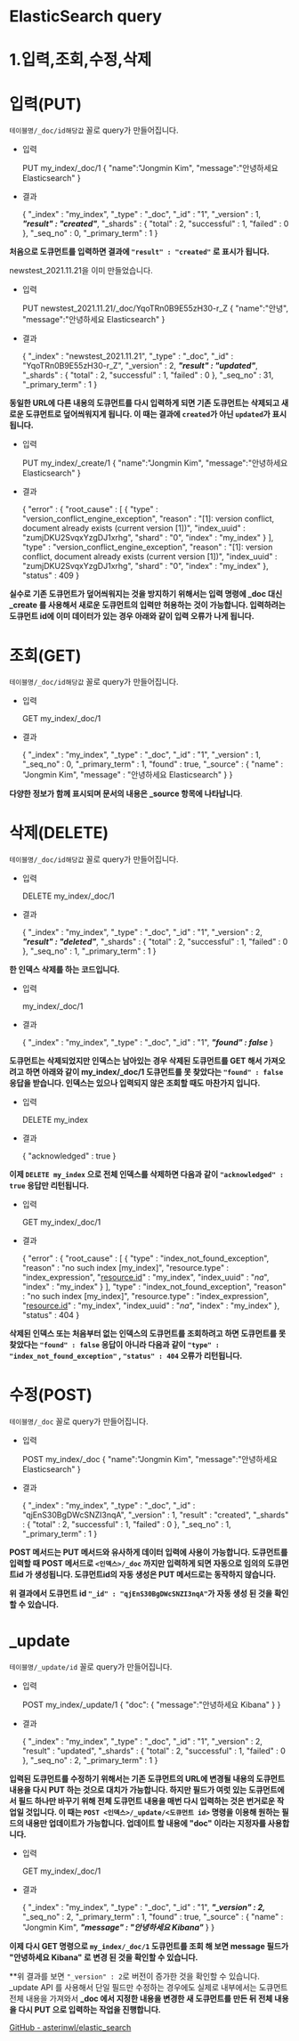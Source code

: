 # ElasticSearch query

# **1.입력,조회,수정,삭제**

# 입력(PUT)

`테이블명/_doc/id해당값` 꼴로 query가 만들어집니다.

- 입력
    
    PUT my_index/_doc/1
    {
    "name":"Jongmin Kim",
    "message":"안녕하세요 Elasticsearch"
    }
    
- 결과
    
    {
    "_index" : "my_index",
    "_type" : "_doc",
    "_id" : "1",
    "_version" : 1,
    ***"result" : "created"***,
    "_shards" : {
    "total" : 2,
    "successful" : 1,
    "failed" : 0
    },
    "_seq_no" : 0,
    "_primary_term" : 1
    }
    

**처음으로 도큐먼트를 입력하면 결과에 `"result" : "created"` 로 표시가 됩니다.**

newstest_2021.11.21을 이미 만들었습니다.

- 입력
    
    PUT newstest_2021.11.21/_doc/YqoTRn0B9E55zH30-r_Z
    {
    "name":"안녕",
    "message":"안녕하세요 Elasticsearch"
    }
    
- 결과
    
    {
    "_index" : "newstest_2021.11.21",
    "_type" : "_doc",
    "_id" : "YqoTRn0B9E55zH30-r_Z",
    "_version" : 2,
    ***"result" : "updated"***,
    "_shards" : {
    "total" : 2,
    "successful" : 1,
    "failed" : 0
    },
    "_seq_no" : 31,
    "_primary_term" : 1
    }
    

**동일한 URL에 다른 내용의 도큐먼트를 다시 입력하게 되면 기존 도큐먼트는 삭제되고 새로운 도큐먼트로 덮어씌워지게 됩니다. 이 때는 결과에 `created`가 아닌 `updated`가 표시됩니다.**

- 입력
    
    PUT my_index/_create/1
    {
    "name":"Jongmin Kim",
    "message":"안녕하세요 Elasticsearch"
    }
    
- 결과
    
    {
    "error" : {
    "root_cause" : [
    {
    "type" : "version_conflict_engine_exception",
    "reason" : "[1]: version conflict, document already exists (current version [1])",
    "index_uuid" : "zumjDKU2SvqxYzgDJ1xrhg",
    "shard" : "0",
    "index" : "my_index"
    }
    ],
    "type" : "version_conflict_engine_exception",
    "reason" : "[1]: version conflict, document already exists (current version [1])",
    "index_uuid" : "zumjDKU2SvqxYzgDJ1xrhg",
    "shard" : "0",
    "index" : "my_index"
    },
    "status" : 409
    }
    

**실수로 기존 도큐먼트가 덮어씌워지는 것을 방지하기 위해서는 입력 명령에 _doc 대신 _create 를 사용해서 새로운 도큐먼트의 입력만 허용하는 것이 가능합니다. 입력하려는 도큐먼트 id에 이미 데이터가 있는 경우 아래와 같이 입력 오류가 나게 됩니다.**

# 조회(GET)

`테이블명/_doc/id해당값` 꼴로 query가 만들어집니다.

- 입력
    
    GET my_index/_doc/1
    
- 결과
    
    {
    "_index" : "my_index",
    "_type" : "_doc",
    "_id" : "1",
    "_version" : 1,
    "_seq_no" : 0,
    "_primary_term" : 1,
    "found" : true,
    "_source" : {
    "name" : "Jongmin Kim",
    "message" : "안녕하세요 Elasticsearch"
    }
    }
    

**다양한 정보가 함께 표시되며 문서의 내용은 _source 항목에 나타납니다**.

# 삭제(DELETE)

`테이블명/_doc/id해당값` 꼴로 query가 만들어집니다.

- 입력
    
    DELETE my_index/_doc/1
    
- 결과
    
    {
    "_index" : "my_index",
    "_type" : "_doc",
    "_id" : "1",
    "_version" : 2,
    ***"result" : "deleted"***,
    "_shards" : {
    "total" : 2,
    "successful" : 1,
    "failed" : 0
    },
    "_seq_no" : 1,
    "_primary_term" : 1
    }
    

**한 인덱스 삭제를 하는 코드입니다.**

- 입력
    
    my_index/_doc/1
    
- 결과
    
    {
    "_index" : "my_index",
    "_type" : "_doc",
    "_id" : "1",
    ***"found" : false***
    }
    

**도큐먼트는 삭제되었지만 인덱스는 남아있는 경우 삭제된 도큐먼트를 GET 해서 가져오려고 하면 아래와 같이 my_index/_doc/1 도큐먼트를 못 찾았다는 `"found" : false` 응답을 받습니다. 인덱스는 있으나 입력되지 않은 조회할 때도 마찬가지 입니다.**

- 입력
    
    DELETE my_index
    
- 결과
    
    {
    "acknowledged" : true
    }
    

**이제 `DELETE my_index` 으로 전체 인덱스를 삭제하면 다음과 같이 `"acknowledged" : true` 응답만 리턴됩니다.**

- 입력
    
    GET my_index/_doc/1
    
- 결과
    
    {
    "error" : {
    "root_cause" : [
    {
    "type" : "index_not_found_exception",
    "reason" : "no such index [my_index]",
    "resource.type" : "index_expression",
    "[resource.id](http://resource.id/)" : "my_index",
    "index_uuid" : "*na*",
    "index" : "my_index"
    }
    ],
    "type" : "index_not_found_exception",
    "reason" : "no such index [my_index]",
    "resource.type" : "index_expression",
    "[resource.id](http://resource.id/)" : "my_index",
    "index_uuid" : "*na*",
    "index" : "my_index"
    },
    "status" : 404
    }
    

**삭제된 인덱스 또는 처음부터 없는 인덱스의 도큐먼트를 조회하려고 하면 도큐먼트를 못 찾았다는 `"found" : false` 응답이 아니라 다음과 같이 `"type" : "index_not_found_exception"` , `"status" : 404` 오류가 리턴됩니다.**

# 수정(POST)

`테이블명/_doc` 꼴로 query가 만들어집니다.

- 입력
    
    POST my_index/_doc
    {
    "name":"Jongmin Kim",
    "message":"안녕하세요 Elasticsearch"
    }
    
- 결과
    
    {
    "_index" : "my_index",
    "_type" : "_doc",
    "_id" : "qjEnS30BgDWcSNZI3nqA",
    "_version" : 1,
    "result" : "created",
    "_shards" : {
    "total" : 2,
    "successful" : 1,
    "failed" : 0
    },
    "_seq_no" : 1,
    "_primary_term" : 1
    }
    

**POST 메서드는 PUT 메서드와 유사하게 데이터 입력에 사용이 가능합니다. 도큐먼트를 입력할 때 POST 메서드로 `<인덱스>/_doc` 까지만 입력하게 되면 자동으로 임의의 도큐먼트id 가 생성됩니다. 도큐먼트id의 자동 생성은 PUT 메서드로는 동작하지 않습니다.**

**위 결과에서 도큐먼트 id `"_id" : "qjEnS30BgDWcSNZI3nqA"`가 자동 생성 된 것을 확인할 수 있습니다.**

# _update

`테이블명/_update/id` 꼴로 query가 만들어집니다.

- 입력
    
    POST my_index/_update/1
    {
    "doc": {
    "message":"안녕하세요 Kibana"
    }
    }
    
- 결과
    
    {
    "_index" : "my_index",
    "_type" : "_doc",
    "_id" : "1",
    "_version" : 2,
    "result" : "updated",
    "_shards" : {
    "total" : 2,
    "successful" : 1,
    "failed" : 0
    },
    "_seq_no" : 2,
    "_primary_term" : 1
    }
    

**입력된 도큐먼트를 수정하기 위해서는 기존 도큐먼트의 URL에 변경될 내용의 도큐먼트 내용을 다시 PUT 하는 것으로 대치가 가능합니다. 하지만 필드가 여럿 있는 도큐먼트에서 필드 하나만 바꾸기 위해 전체 도큐먼트 내용을 매번 다시 입력하는 것은 번거로운 작업일 것입니다. 이 때는 `POST <인덱스>/_update/<도큐먼트 id>` 명령을 이용해 원하는 필드의 내용만 업데이트가 가능합니다. 업데이트 할 내용에 "doc" 이라는 지정자를 사용합니다.**

- 입력
    
    GET my_index/_doc/1
    
- 결과
    
    {
    "_index" : "my_index",
    "_type" : "_doc",
    "_id" : "1",
    ***"_version" : 2,***
    "_seq_no" : 2,
    "_primary_term" : 1,
    "found" : true,
    "_source" : {
    "name" : "Jongmin Kim",
    ***"message" : "안녕하세요 Kibana"***
    }
    }
    

**이제 다시 GET 명령으로 `my_index/_doc/1` 도큐먼트를 조회 해 보면 message 필드가 "안녕하세요 Kibana" 로 변경 된 것을 확인할 수 있습니다.**

**위 결과를 보면 `"_version" : 2`로 버전이 증가한 것을 확인할 수 있습니다. _update API 를 사용해서 단일 필드만 수정하는 경우에도 실제로 내부에서는 도큐먼트 전체 내용을 가져와서 **_doc 에서 지정한 내용을 변경한 새 도큐먼트를 만든 뒤 전체 내용을 다시 PUT 으로 입력하는 작업을 진행합니다.**

 

[GitHub - asterinwl/elastic_search](https://github.com/asterinwl/elastic_search)